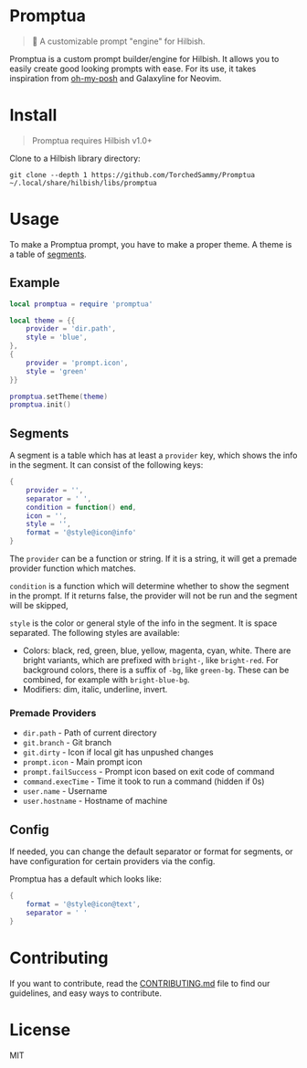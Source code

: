 # Promptua
> 📡 A customizable prompt "engine" for Hilbish.

Promptua is a custom prompt builder/engine for Hilbish. It allows you to easily
create good looking prompts with ease. For its use, it takes inspiration from
[oh-my-posh](https://ohmyposh.dev/) and Galaxyline for Neovim.

# Install
> Promptua requires Hilbish v1.0+

Clone to a Hilbish library directory:

```
git clone --depth 1 https://github.com/TorchedSammy/Promptua ~/.local/share/hilbish/libs/promptua
```

# Usage
To make a Promptua prompt, you have to make a proper theme.
A theme is a table of [segments](#segments).

## Example
```lua
local promptua = require 'promptua'

local theme = {{
	provider = 'dir.path',
	style = 'blue',
},
{
	provider = 'prompt.icon',
	style = 'green'
}}

promptua.setTheme(theme)
promptua.init()
```

## Segments
A segment is a table which has at least a `provider` key, which shows the info in the segment.
It can consist of the following keys:

```lua
{
	provider = '',
	separator = ' ',
	condition = function() end,
	icon = '',
	style = '',
	format = '@style@icon@info'
}
```

The `provider` can be a function or string. If it is a string, it will get a premade
provider function which matches.

`condition` is a function which will determine whether to show the segment in the prompt.
If it returns false, the provider will not be run and the segment will be skipped,

`style` is the color or general style of the info in the segment.
It is space separated. The following styles are available:

- Colors: black, red, green, blue, yellow, magenta, cyan, white.
There are bright variants, which are prefixed with `bright-`, like `bright-red`.
For background colors, there is a suffix of `-bg`, like `green-bg`.
These can be combined, for example with `bright-blue-bg`.
- Modifiers: dim, italic, underline, invert.

### Premade Providers
- `dir.path` - Path of current directory
- `git.branch` - Git branch
- `git.dirty` - Icon if local git has unpushed changes
- `prompt.icon` - Main prompt icon
- `prompt.failSuccess` - Prompt icon based on exit code of command
- `command.execTime` - Time it took to run a command (hidden if 0s)
- `user.name` - Username
- `user.hostname` - Hostname of machine

## Config
If needed, you can change the default separator or format for segments,
or have configuration for certain providers via the config.

Promptua has a default which looks like:
	
```lua
{
	format = '@style@icon@text',
	separator = ' '
}
```

# Contributing
If you want to contribute, read the [CONTRIBUTING.md](CONTRIBUTING.md) file to find
our guidelines, and easy ways to contribute.

# License
MIT


